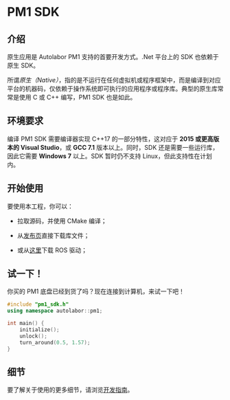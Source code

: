 # PM1 SDK

## 介绍

原生应用是 Autolabor PM1 支持的首要开发方式。.Net 平台上的 SDK 也依赖于原生 SDK。

所谓*原生（Native）*，指的是不运行在任何虚拟机或程序框架中，而是编译到对应平台的机器码，仅依赖于操作系统即可执行的应用程序或程序库。典型的原生库常常是使用 C 或 C++ 编写，PM1 SDK 也是如此。

## 环境要求

编译 PM1 SDK 需要编译器实现 C++17 的一部分特性，这对应于 **2015 或更高版本的 Visual Studio**，或 **GCC 7.1** 版本以上。同时，SDK 还是需要一些运行库，因此它需要 **Windows 7** 以上。SDK 暂时仍不支持 Linux，但此支持性在计划内。

## 开始使用

要使用本工程，你可以：

* 拉取源码，并使用 CMake 编译；

* 从[发布页](https://github.com/autolaborcenter/pm1_sdk/releases)直接下载库文件；

* 或从[这里](https://github.com/autolaborcenter/pm1_driver_ros)下载 ROS 驱动；

## 试一下！

你买的 PM1 底盘已经到货了吗？现在连接到计算机，来试一下吧！

```c++
#include "pm1_sdk.h"
using namespace autolabor::pm1;

int main() {
    initialize();
    unlock();
    turn_around(0.5, 1.57);
}
```

## 细节

要了解关于使用的更多细节，请浏览[开发指南](https://autolaborcenter.github.io/pm1-docs-sphinx/development/native/readme.html)。
